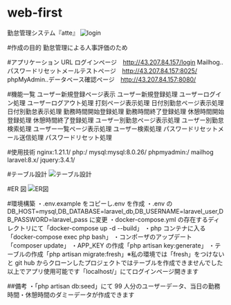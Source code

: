 # web-first

勤怠管理システム『atte』
![login](https://github.com/nojinogit/web-first/issues/1#issue-1723901062)

#作成の目的
勤怠管理による人事評価のため

#アプリケーション URL
ログインページ　http://43.207.84.157/login
Mailhog‥パスワードリセットメールテストページ　http://43.207.84.157:8025/
phpMyAdmin‥データベース確認ページ　http://43.207.84.157:8080/

#機能一覧
ユーザー新規登録ページ表示
ユーザー新規登録処理
ユーザーログイン処理
ユーザーログアウト処理
打刻ページ表示処理
日付別勤怠ページ表示処理
日付別勤怠表示処理
勤務時間開始登録処理
勤務時間終了登録処理
休憩時間開始登録処理
休憩時間終了登録処理
ユーザー別勤怠ページ表示処理
ユーザー別勤怠検索処理
ユーザー一覧ページ表示処理
ユーザー検索処理
パスワードリセットメール送信処理
パスワードリセット処理

#使用技術
nginx:1.21.1/
php:/
mysql:mysql:8.0.26/
phpmyadmin:/
mailhog
laravel:8.x/
jquery:3.4.1/

#テーブル設計
![テーブル設計](https://github.com/nojinogit/web-first/issues/2#issue-1723923432)

#ER 図
![ER図](https://github.com/nojinogit/web-first/issues/3#issue-1723929838)

#環境構築
・.env.example をコピーし.env を作成
・.env の DB_HOST=mysql,DB_DATABASE=laravel_db,DB_USERNAME=laravel_user,DB_PASSWORD=laravel_pass に変更
・docker-compose.yml の存在するディレクトリにて「docker-compose up -d --build」
・php コンテナに入る「docker-compose exec php bash」
・コンポーザのアップデート「composer update」
・APP_KEY の作成「php artisan key:generate」
・テーブルの作成「php artisan migrate:fresh」※私の環境では「fresh」をつけないと git hub からクローンしたプロジェクトではテーブルを作成できませんでした
以上でアプリ使用可能です「localhost/」にてログインページ開きます

##備考
・「php artisan db:seed」にて 99 人分のユーザーデータ、当日の勤務時間・休憩時間のダミーデータが作成できます
